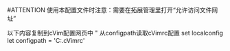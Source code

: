#ATTENTION
使用本配置文件时注意：需要在拓展管理里打开“允许访问文件网址”

以下内容复制到cVim配置网页中
" 从configpath读取cVimrc配置
set localconfig
let configpath = 'C:\.cVimrc'




